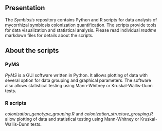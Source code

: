 ## Presentation
The *Symbiosis* repository contains Python and R scripts for data analysis of mycorrhizal symbiosis colonization quantification. The scripts
provide tools for data visualization and statistical analysis. Please read individual *readme* markdown files for details about the scripts.

## About the scripts
### PyMS
*PyMS* is a GUI software written in Python. It allows plotting of data with several option for data grouping and graphical parameters. The
software also allows statistical testing using Mann-Whitney or Kruskal-Wallis-Dunn tests.

### R scripts
*colonization_genotype_grouping.R* and *colonization_structure_grouping.R* allow plotting of data and statistical testing using Mann-Whitney 
or Kruskal-Wallis-Dunn tests.
